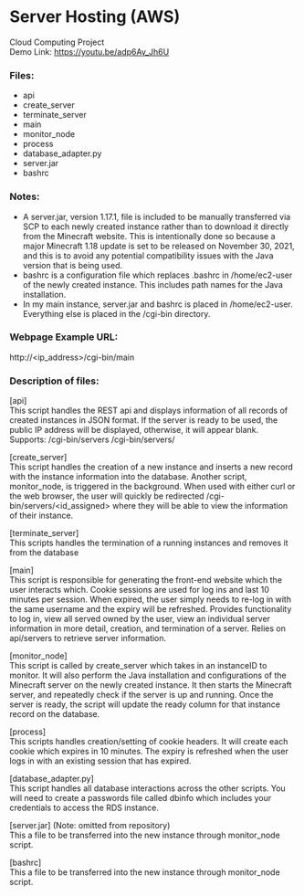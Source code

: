 # Server Hosting (AWS)

Cloud Computing Project  
Demo Link: https://youtu.be/adp6Ay_Jh6U  

### Files:
 * api
 * create_server
 * terminate_server
 * main
 * monitor_node
 * process
 * database_adapter.py
 * server.jar
 * bashrc

### Notes:
- A server.jar, version 1.17.1, file is included to be manually transferred via SCP to each newly created instance rather than to download it directly from the Minecraft website. This is intentionally done so because a major Minecraft 1.18 update is set to be released on November 30, 2021, and this is to avoid any potential compatibility issues with the Java version that is being used.  
- bashrc is a configuration file which replaces .bashrc in /home/ec2-user of the newly created instance. This includes path names for the Java installation.  
- In my main instance, server.jar and bashrc is placed in /home/ec2-user. Everything else is placed in the /cgi-bin directory.

### Webpage Example URL:  
http://<ip_address>/cgi-bin/main

### Description of files:  
[api]  
This script handles the REST api and displays information of all records of created instances in JSON format. If the server is ready to be used, the
public IP address will be displayed, otherwise, it will appear blank.  
Supports:
/cgi-bin/servers
/cgi-bin/servers/<id>

[create_server]  
This script handles the creation of a new instance and inserts a new record with the instance information into the database. Another script, monitor_node, is triggered
in the background. When used with either curl or the web browser, the user will quickly be redirected /cgi-bin/servers/<id_assigned> where they will be able to view
the information of their instance.

[terminate_server]  
This scripts handles the termination of a running instances and removes it from the database

[main]  
This script is responsible for generating the front-end website which the user interacts which. Cookie sessions are used for log ins and last 10 minutes per session.
When expired, the user simply needs to re-log in with the same username and the expiry will be refreshed. Provides functionality to log in, view all served owned by
the user, view an individual server information in more detail, creation, and termination of a server. Relies on api/servers to retrieve server information.

[monitor_node]  
This script is called by create_server which takes in an instanceID to monitor. It will also perform the Java installation and configurations of the Minecraft server
on the newly created instance. It then starts the Minecraft server, and repeatedly check if the server is up and running. Once the server is ready, the script will
update the ready column for that instance record on the database.

[process]  
This scripts handles creation/setting of cookie headers. It will create each cookie which expires in 10 minutes. The expiry is refreshed when the user logs in with an
existing session that has expired.

[database_adapter.py]  
This script handles all database interactions across the other scripts. You will need to create a passwords file called dbinfo which includes your credentials to access
the RDS instance.

[server.jar] (Note: omitted from repository)  
This a file to be transferred into the new instance through monitor_node script.

[bashrc]  
This a file to be transferred into the new instance through monitor_node script.
